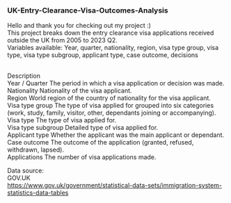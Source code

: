 ### UK-Entry-Clearance-Visa-Outcomes-Analysis

Hello and thank you for checking out my project :)
<br> This project breaks down the entry clearance visa applications received outside the UK from 2005 to 2023 Q2.
<br> Variables available: Year, quarter, nationality, region, visa type group, visa type, visa type subgroup, applicant type, case outcome, decisions

<br> Description
<br> Year / Quarter	The period in which a visa application or decision was made.
<br> Nationality	Nationality of the visa applicant.
<br> Region	World region of the country of nationality for the visa applicant.
<br> Visa type group	The type of visa applied for grouped into six categories (work, study, family, visitor, other, dependants joining or accompanying).
<br> Visa type	The type of visa applied for.
<br> Visa type subgroup	Detailed type of visa applied for.
<br> Applicant type	Whether the applicant was the main applicant or dependant.
<br> Case outcome	The outcome of the application (granted, refused, withdrawn, lapsed).
<br> Applications	The number of visa applications made. <br>

Data source: 
<br>GOV.UK
<br>https://www.gov.uk/government/statistical-data-sets/immigration-system-statistics-data-tables
